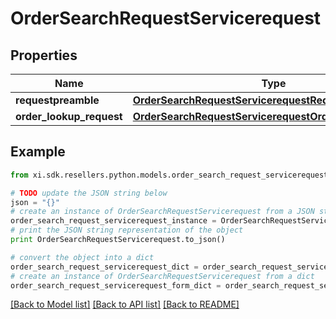 # OrderSearchRequestServicerequest


## Properties

Name | Type | Description | Notes
------------ | ------------- | ------------- | -------------
**requestpreamble** | [**OrderSearchRequestServicerequestRequestpreamble**](OrderSearchRequestServicerequestRequestpreamble.md) |  | 
**order_lookup_request** | [**OrderSearchRequestServicerequestOrderLookupRequest**](OrderSearchRequestServicerequestOrderLookupRequest.md) |  | [optional] 

## Example

```python
from xi.sdk.resellers.python.models.order_search_request_servicerequest import OrderSearchRequestServicerequest

# TODO update the JSON string below
json = "{}"
# create an instance of OrderSearchRequestServicerequest from a JSON string
order_search_request_servicerequest_instance = OrderSearchRequestServicerequest.from_json(json)
# print the JSON string representation of the object
print OrderSearchRequestServicerequest.to_json()

# convert the object into a dict
order_search_request_servicerequest_dict = order_search_request_servicerequest_instance.to_dict()
# create an instance of OrderSearchRequestServicerequest from a dict
order_search_request_servicerequest_form_dict = order_search_request_servicerequest.from_dict(order_search_request_servicerequest_dict)
```
[[Back to Model list]](../README.md#documentation-for-models) [[Back to API list]](../README.md#documentation-for-api-endpoints) [[Back to README]](../README.md)


